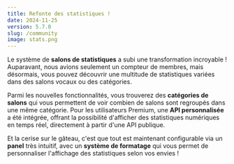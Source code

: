 ```yaml
---
title: Refonte des statistiques !
date: 2024-11-25
version: 5.7.0
slug: /community
image: stats.png
---
```


Le système de **salons de statistiques** a subi une transformation incroyable ! Auparavant, nous avions seulement un compteur de membres, mais désormais, vous pouvez découvrir une multitude de statistiques variées dans des salons vocaux ou des catégories.

Parmi les nouvelles fonctionnalités, vous trouverez des **catégories de salons** qui vous permettent de voir combien de salons sont regroupés dans une même catégorie. Pour les utilisateurs Premium, une **API personnalisée** a été intégrée, offrant la possibilité d'afficher des statistiques numériques en temps réel, directement à partir d'une API publique.

Et la cerise sur le gâteau, c'est que tout est maintenant configurable via un **panel** très intuitif, avec un **système de formatage** qui vous permet de personnaliser l'affichage des statistiques selon vos envies !
